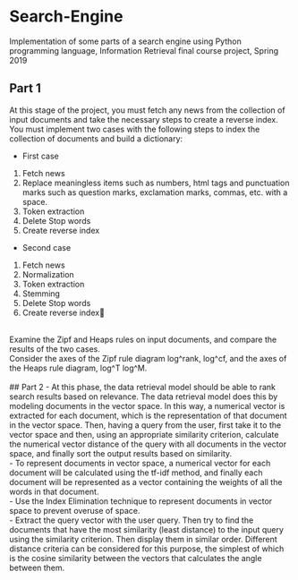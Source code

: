 # Search-Engine
Implementation of some parts of a search engine using Python programming language, Information Retrieval final course project, Spring 2019
## Part 1
At this stage of the project, you must fetch any news from the collection of input documents and take the necessary steps to create a reverse index. You must implement two cases with the following steps to index the collection of documents and build a dictionary:
- First case
1. Fetch news
2. Replace meaningless items such as numbers, html tags and punctuation marks such as question marks, exclamation marks, commas, etc. with a space.
3. Token extraction
4. Delete Stop words
5. Create reverse index
- Second case
1. Fetch news
2. Normalization
3. Token extraction
4. Stemming
5. Delete Stop words
6. Create reverse index ِ<br/>
<br/>
Examine the Zipf and Heaps rules on input documents, and compare the results of the two cases. <br/>
Consider the axes of the Zipf rule diagram log^rank, log^cf, and the axes of the Heaps rule diagram, log^T log^M. <br/>
<br/>
## Part 2 
- At this phase, the data retrieval model should be able to rank search results based on relevance. The data retrieval model does this by modeling documents in the vector space. In this way, a numerical vector is extracted for each document, which is the representation of that document in the vector space. Then, having a query from the user, first take it to the vector space and then, using an appropriate similarity criterion, calculate the numerical vector distance of the query with all documents in the vector space, and finally sort the output results based on similarity. <br/>
- To represent documents in vector space, a numerical vector for each document will be calculated using the tf-idf method, and finally each document will be represented as a vector containing the weights of all the words in that document. <br/>
- Use the Index Elimination technique to represent documents in vector space to prevent overuse of space.<br/>
- Extract the query vector with the user query. Then try to find the documents that have the most similarity (least distance) to the input query using the similarity criterion. Then display them in similar order. Different distance criteria can be considered for this purpose, the simplest of which is the cosine similarity between the vectors that calculates the angle between them.

